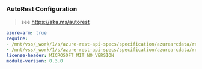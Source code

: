 ### AutoRest Configuration

> see https://aka.ms/autorest

``` yaml
azure-arm: true
require:
- /mnt/vss/_work/1/s/azure-rest-api-specs/specification/azurearcdata/resource-manager/readme.md
- /mnt/vss/_work/1/s/azure-rest-api-specs/specification/azurearcdata/resource-manager/readme.go.md
license-header: MICROSOFT_MIT_NO_VERSION
module-version: 0.3.0

```